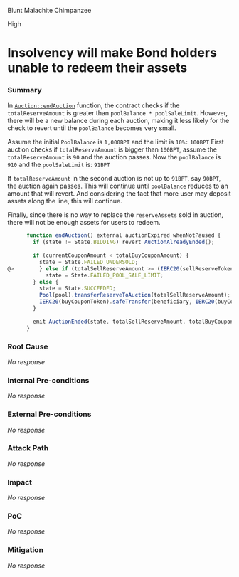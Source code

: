 Blunt Malachite Chimpanzee

High

# Insolvency will make Bond holders unable to redeem their assets

### Summary

In [`Auction::endAuction`](https://github.com/sherlock-audit/2024-12-plaza-finance/blob/main/plaza-evm/src/Auction.sol#L336C1-L350C4) function, the contract checks if the `totalReserveAmount` is greater than `poolBalance * poolSaleLimit`. However, there will be a new balance during each auction, making it less likely for the check to revert until the `poolBalance` becomes very small. 

Assume the initial `PoolBalance` is `1,000BPT` and the limit is `10%:` `100BPT`
First auction checks if `totalReserveAmount` is bigger than `100BPT`, assume the `totalReserveAmount` is `90` and the auction passes. Now the `poolBalance` is `910` and the `poolSaleLimit` is: `91BPT`

If `totalReserveAmount` in the second auction is not up to `91BPT`, say `90BPT`, the auction again passes. This will continue until `poolBalance` reduces to an amount that will revert. And considering the fact that more user may deposit assets along the line, this will continue. 

Finally, since there is no way to replace the `reserveAssets` sold in auction, there will not be enough assets for users to redeem. 

```js
      function endAuction() external auctionExpired whenNotPaused {
        if (state != State.BIDDING) revert AuctionAlreadyEnded();
    
        if (currentCouponAmount < totalBuyCouponAmount) {
          state = State.FAILED_UNDERSOLD;
@>        } else if (totalSellReserveAmount >= (IERC20(sellReserveToken).balanceOf(pool) * poolSaleLimit) / 100) {
            state = State.FAILED_POOL_SALE_LIMIT;
        } else {
          state = State.SUCCEEDED;
          Pool(pool).transferReserveToAuction(totalSellReserveAmount);
          IERC20(buyCouponToken).safeTransfer(beneficiary, IERC20(buyCouponToken).balanceOf(address(this)));
        }
    
        emit AuctionEnded(state, totalSellReserveAmount, totalBuyCouponAmount);
      }
```

### Root Cause

_No response_

### Internal Pre-conditions

_No response_

### External Pre-conditions

_No response_

### Attack Path

_No response_

### Impact

_No response_

### PoC

_No response_

### Mitigation

_No response_